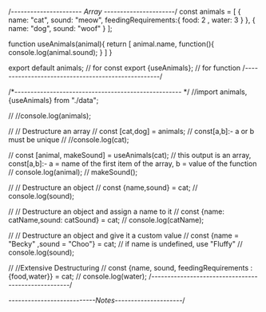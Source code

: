 /*---------------------- Array ----------------------*/
const animals = [
  { name: "cat", sound: "meow", feedingRequirements:{
    food: 2 ,
    water: 3
  } },
  { name: "dog", sound: "woof" }
];

function useAnimals(animal){
return [
animal.name,
function(){
  console.log(animal.sound);
}
]
}

export default animals; // for const
export {useAnimals}; // for function
/*---------------------------------------------------*/


/*---------------------------------------------------- */
//import animals, {useAnimals} from "./data";

// //console.log(animals);

// // Destructure an array
// const [cat,dog] = animals; // const[a,b]:- a or b must be unique
// //console.log(cat);

// const [animal, makeSound] = useAnimals(cat); // this output is an array, const[a,b]:- a = name of the first item of the array, b = value of the function 
// console.log(animal);
// makeSound();

// // Destructure an object
// const {name,sound} = cat;
// console.log(sound);

// // Destructure an object and assign a name to it
// const {name: catName,sound: catSound} = cat;
// console.log(catName);

// // Destructure an object and give it a custom value
// const {name = "Becky" ,sound = "Choo"} = cat; // if name is undefined, use "Fluffy"
// console.log(sound);

// //Extensive Destructuring
// const {name, sound, feedingRequirements :{food,water}} = cat;
// console.log(water);
/*----------------------------------------------------*/


*---------------------------Notes---------------------*/